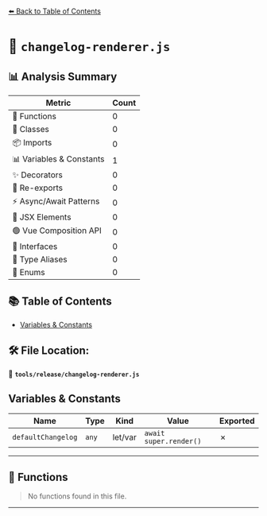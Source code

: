 [⬅️ Back to Table of Contents](../../index.md)

# 📄 `changelog-renderer.js`

## 📊 Analysis Summary

| Metric | Count |
|--------|-------|
| 🔧 Functions | 0 |
| 🧱 Classes | 0 |
| 📦 Imports | 0 |
| 📊 Variables & Constants | 1 |
| ✨ Decorators | 0 |
| 🔄 Re-exports | 0 |
| ⚡ Async/Await Patterns | 0 |
| 💠 JSX Elements | 0 |
| 🟢 Vue Composition API | 0 |
| 📐 Interfaces | 0 |
| 📑 Type Aliases | 0 |
| 🎯 Enums | 0 |

## 📚 Table of Contents

- [Variables & Constants](#variables-constants)

## 🛠️ File Location:
📂 **`tools/release/changelog-renderer.js`**

## Variables & Constants

| Name | Type | Kind | Value | Exported |
|------|------|------|-------|----------|
| `defaultChangelog` | `any` | let/var | `await super.render()` | ✗ |


---

## 🔧 Functions

> No functions found in this file.


---